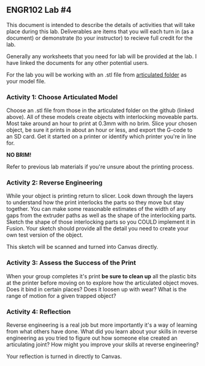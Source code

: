 ## ENGR102 Lab #4

This document is intended to describe the details of activities that will take place during this lab. Deliverables are items that you will each turn in (as a document) or demonstrate (to your instructor) to recieve full credit for the lab.

Generally any worksheets that you need for lab will be provided at the lab. I have linked the documents for any other potential users.

For the lab you will be working with an .stl file from [articulated folder](https://github.com/smithrockmaker/ENGR102/blob/main/3DPrinters/stlFiles/articulated/) as your model file.

### Activity 1: Choose Articulated Model

Choose an .stl file from those in the articulated folder on the github (linked above). All of these models create objects with interlocking moveable parts. Most take around an hour to print at 0.3mm with no brim. Slice your chosen object, be sure it prints in about an hour or less, and export the G-code to an SD card. Get it started on a printer or identify which printer you're in line for.

**NO BRIM!**

Refer to previous lab materials if you're unsure about the printing process.

### Activity 2: Reverse Engineering

While your object is printing return to slicer. Look down through the layers to understand how the print interlocks the parts so they move but stay together. You can make some reasonable estimates of the width of any gaps from the extruder paths as well as the shape of the interlocking parts. Sketch the shape of those interlocking parts so you COULD implement it in Fusion. Your sketch should provide all the detail you need to create your own test version of the object.

This sketch will be scanned and turned into Canvas directly.

### Activity 3: Assess the Success of the Print

When your group completes it's print **be sure to clean up** all the plastic bits at the printer before moving on to explore how the articulated object moves. Does it bind in certain places? Does it loosen up with wear? What is the range of motion for a given trapped object?

### Activity 4: Reflection

Reverse engineering is a real job but more importantly it's a way of learning from what others have done. What did you learn about your skills in reverse engineering as you tried to figure out how someone else created an articulating joint? How might you improve your skills at reverse engineering?

Your reflection is turned in directly to Canvas.